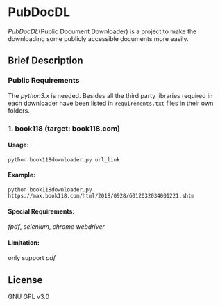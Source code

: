 # PubDocDL
*PubDocDL*(Public Document Downloader) is a project to make the downloading some publicly accessible documents more easily.

## Brief Description

### Public Requirements
The *python3.x* is needed. Besides all the third party libraries required in each downloader have been listed in `requirements.txt` files in their own folders.
### 1. book118 (target: book118.com)
#### Usage:
`python book118downloader.py url_link`
#### Example:
`python book118downloader.py https://max.book118.com/html/2018/0928/6012032034001221.shtm`
#### Special Requirements:
*fpdf*, *selenium*, *chrome webdriver*
#### Limitation:
only support *pdf*

## License
GNU GPL v3.0
